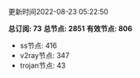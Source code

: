 更新时间2022-08-23 05:22:50

**总订阅: 73**
**总节点: 2851**
**有效节点: 806**
- ss节点: 416
- v2ray节点: 347
- trojan节点: 43
